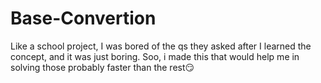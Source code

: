 # Base-Convertion
Like a school project, I was bored of the qs they asked after I learned the concept, and it was just boring.
Soo, i made this that would help me in solving those probably faster than the rest😏
